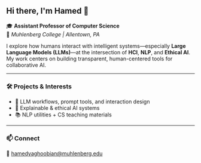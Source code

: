 

<!--
**hamedyaghoobian/hamedyaghoobian** is a ✨ _special_ ✨ repository because its `README.md` (this file) appears on your GitHub profile.

Here are some ideas to get you started:

- 🔭 I’m currently working on ...
- 🌱 I’m currently learning ...
- 👯 I’m looking to collaborate on ...
- 🤔 I’m looking for help with ...
- 💬 Ask me about ...
- 📫 How to reach me: ...
- 😄 Pronouns: ...
- ⚡ Fun fact: ...
-->

## Hi there, I'm Hamed 👋

🎓 **Assistant Professor of Computer Science**  
📍 *Muhlenberg College | Allentown, PA*


I explore how humans interact with intelligent systems—especially **Large Language Models (LLMs)**—at the intersection of **HCI**, **NLP**, and **Ethical AI**. My work centers on building transparent, human-centered tools for collaborative AI.

---

### 🛠️ Projects & Interests
- 🤖 LLM workflows, prompt tools, and interaction design  
- 🧠 Explainable & ethical AI systems  
- 📚 NLP utilities + CS teaching materials  

---

### 📫 Connect
📧 hamedyaghoobian@muhlenberg.edu  
